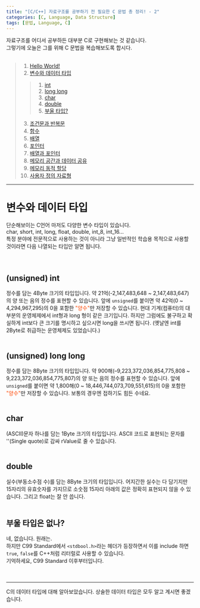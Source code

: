```yaml
---
title: "[C/C++] 자료구조를 공부하기 전 필요한 C 문법 총 정리! - 2"
categories: [C, Language, Data Structure]
tags: [문법, Language, C]
---
```


자료구조를 어디서 공부하든 대부분 C로 구현해보는 것 같습니다.   
그렇기에 오늘은 그를 위해 C 문법을 복습해보도록 합시다.
<br>
<br>

> 1. [Hello World!](https://zinovy124.github.io/c/language/data%20structure/the-C-language-1/)
> 2. [변수와 데이터 타입](#변수와-데이터-타입)
>> 1. [int](#unsigned-int)
>> 2. [long long](#unsigned-long-long)
>> 3. [char](#char)
>> 4. [double](#double)
>> 5. [부울 타입?](#부울-타입은-없나)
> 3. [조건문과 반복문]()
> 4. [함수]()
> 5. [배열]()
> 6. [포인터]()
> 7. [배열과 포인터]()
> 8. [메모리 공간과 데이터 공유]()
> 9. [메모리 동적 할당]()
> 10. [사용자 정의 자료형]()

---

# 변수와 데이터 타입
단순해보이는 C언어 마저도 다양한 변수 타입이 있습니다.   
char, short, int, long, float, double, int_8, int_16...   
특정 분야에 전문적으로 사용하는 것이 아니라 그냥 일반적인 학습용 목적으로 사용할 것이라면 다음 나열되는 타입만 알면 됩니다.   
<br>
<br>

## (unsigned) int
정수를 담는 4Byte 크기의 타입입니다. 약 21억(-2,147,483,648 ~ 2,147,483,647)의 양 또는 음의 정수를 표현할 수 있습니다. 앞에 `unsigned`를 붙이면 약 42억(0 ~ 4,294,967,295)의 0을 포함한 <span style="color: orangered">"양수"</span>만 저장할 수 있습니다. 현대 기계(컴퓨터)의 대부분의 운영체제에서 int형과 long 형이 같은 크기입니다. 하지만 그럼에도 불구하고 확실하게 int보다 큰 크기를 명시하고 싶으시면 long을 쓰시면 됩니다. (옛날엔 int를 2Byte로 취급하는 운영체제도 있었습니다.)   
<br>

## (unsigned) long long
정수를 담는 8Byte 크기의 타입입니다. 약 900해(–9,223,372,036,854,775,808 ~ 9,223,372,036,854,775,807)의 양 또는 음의 정수를 표현할 수 있습니다. 앞에 `unsigned`를 붙이면 약 1,800해(0 ~ 18,446,744,073,709,551,615)의 0을 포함한 <span style="color: orangered">"양수"</span>만 저장할 수 있습니다. 보통의 경우엔 접하기도 힘든 수네요.   
<br>

## char
(ASCII)문자 하나를 담는 1Byte 크기의 타입입니다. ASCII 코드로 표현되는 문자를 ''(Single quote)로 감싸 rValue로 줄 수 있습니다.   
<br>

## double
실수(부동소수점 수)를 담는 8Byte 크기의 타입입니다. 어지간한 실수는 다 담기지만 15자리의 유효숫자를 가지므로 소숫점 15자리 아래의 값은 정확히 표현되지 않을 수 있습니다. 그리고 float는 잘 안 씁니다.   
<br>

## 부울 타입은 없나?
네, 없습니다. 원래는.   
하지만 C99 Standard에서 `<stdbool.h>`라는 헤더가 등장하면서 이를 include 하면 `true`, `false`를 C++처럼 리터럴로 사용할 수 있습니다.   
기억하세요, C99 Standard 이후부터입니다.   
<br>
<br>

---
C의 데이터 타입에 대해 알아보았습니다. 상술한 데이터 타입은 모두 알고 계시면 좋겠습니다.